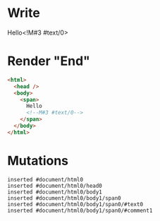 # Write
  <span>Hello<!M#3 #text/0></span>


# Render "End"
```html
<html>
  <head />
  <body>
    <span>
      Hello
      <!--M#3 #text/0-->
    </span>
  </body>
</html>
```

# Mutations
```
inserted #document/html0
inserted #document/html0/head0
inserted #document/html0/body1
inserted #document/html0/body1/span0
inserted #document/html0/body1/span0/#text0
inserted #document/html0/body1/span0/#comment1
```